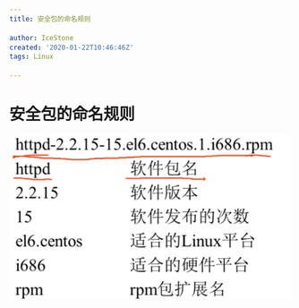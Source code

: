 ```yaml
---
title: 安全包的命名规则

author: IceStone
created: '2020-01-22T10:46:46Z'
tags: Linux

---
```


# 安全包的命名规则

![ ](images/adc7e978-387f-4bfb-9391-744aada3ee83.png)
